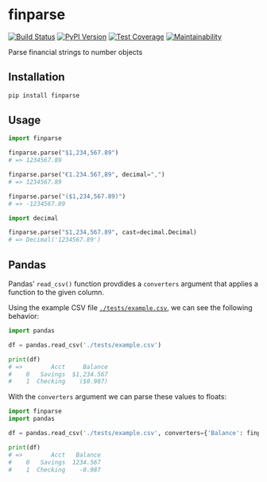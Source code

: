 # finparse

[![Build Status](https://travis-ci.com/amancevice/finparse.svg?branch=master)](https://travis-ci.com/amancevice/finparse)
[![PyPI Version](https://badge.fury.io/py/finparse.svg)](https://badge.fury.io/py/finparse)
[![Test Coverage](https://api.codeclimate.com/v1/badges/8ef42c97b3c1f5790990/test_coverage)](https://codeclimate.com/github/amancevice/finparse/test_coverage)
[![Maintainability](https://api.codeclimate.com/v1/badges/8ef42c97b3c1f5790990/maintainability)](https://codeclimate.com/github/amancevice/finparse/maintainability)

Parse financial strings to number objects


## Installation

```bash
pip install finparse
```


## Usage

```python
import finparse

finparse.parse("$1,234,567.89")
# => 1234567.89

finparse.parse("€1.234.567,89", decimal=",")
# => 1234567.89

finparse.parse("($1,234,567.89)")
# => -1234567.89

import decimal

finparse.parse("$1,234,567.89", cast=decimal.Decimal)
# => Decimal('1234567.89')
```

## Pandas

Pandas' `read_csv()` function provdides a `converters` argument that applies a function to the given column.

Using the example CSV file [`./tests/example.csv`](./tests/example), we can see the following behavior:

```python
import pandas

df = pandas.read_csv('./tests/example.csv')

print(df)
# =>        Acct     Balance
#    0   Savings  $1,234.567
#    1  Checking    ($0.987)
```

With the `converters` argument we can parse these values to floats:

```python
import finparse
import pandas

df = pandas.read_csv('./tests/example.csv', converters={'Balance': finparse.parse})

print(df)
# =>        Acct   Balance
#    0   Savings  1234.567
#    1  Checking    -0.987
```
